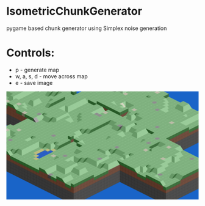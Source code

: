 # IsometricChunkGenerator
pygame based chunk generator using Simplex noise generation

# Controls:
* p - generate map
* w, a, s, d - move across map
* e - save image

![Chunk Preview](https://github.com/PolsCommits/isometric-chunks/blob/main/chunk0.png)